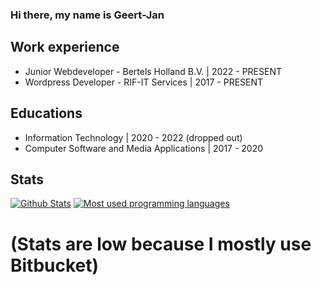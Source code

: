 ### Hi there, my name is Geert-Jan 

## Work experience

<!-- EDUCATIONS-LIST:START -->
- Junior Webdeveloper - Bertels Holland B.V. | 2022 - PRESENT
- Wordpress Developer - RIF-IT Services | 2017 - PRESENT
<!-- EDUCATIONS-LIST:END -->

## Educations

<!-- EDUCATIONS-LIST:START -->
- Information Technology | 2020 - 2022 (dropped out)
- Computer Software and Media Applications | 2017 - 2020
<!-- EDUCATIONS-LIST:END -->

## Stats

[![Github Stats](https://github-readme-stats.vercel.app/api?username=geertjanknapen1&show_icons=true&theme=tokyonight)](https://github.com/geertjanknapen1)
[![Most used programming languages](https://github-readme-stats.vercel.app/api/top-langs/?username=geertjanknapen1&layout=compact&theme=tokyonight)](https://github.com/geertjanknapen1)

# (Stats are low because I mostly use Bitbucket)
